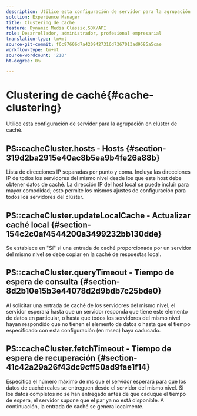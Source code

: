 ```yaml
---
description: Utilice esta configuración de servidor para la agrupación en clúster de caché.
solution: Experience Manager
title: Clustering de caché
feature: Dynamic Media Classic,SDK/API
role: Desarrollador, administrador, profesional empresarial
translation-type: tm+mt
source-git-commit: f6c97606d7a4209427316d7367013ad9585a5cae
workflow-type: tm+mt
source-wordcount: '210'
ht-degree: 0%

---
```



# Clustering de caché{#cache-clustering}

Utilice esta configuración de servidor para la agrupación en clúster de caché.

## PS::cacheCluster.hosts - Hosts {#section-319d2ba2915e40ac8b5ea9b4fe26a88b}

Lista de direcciones IP separadas por punto y coma. Incluya las direcciones IP de todos los servidores del mismo nivel desde los que este host debe obtener datos de caché. La dirección IP del host local se puede incluir para mayor comodidad; esto permite los mismos ajustes de configuración para todos los servidores del clúster.

## PS::cacheCluster.updateLocalCache - Actualizar caché local {#section-154c2c0af4544200a3499232bb130dde}

Se establece en &quot;Sí&quot; si una entrada de caché proporcionada por un servidor del mismo nivel se debe copiar en la caché de respuestas local.

## PS::cacheCluster.queryTimeout - Tiempo de espera de consulta {#section-8d2b10e15b3e44078d2d9bdb7c25bde0}

Al solicitar una entrada de caché de los servidores del mismo nivel, el servidor esperará hasta que un servidor responda que tiene este elemento de datos en particular, o hasta que todos los servidores del mismo nivel hayan respondido que no tienen el elemento de datos o hasta que el tiempo especificado con esta configuración (en msec) haya caducado.

## PS::cacheCluster.fetchTimeout - Tiempo de espera de recuperación {#section-41c42a29a26f43dc9cff50ad9fae1f14}

Especifica el número máximo de ms que el servidor esperará para que los datos de caché reales se entreguen desde el servidor del mismo nivel. Si los datos completos no se han entregado antes de que caduque el tiempo de espera, el servidor supone que el par ya no está disponible. A continuación, la entrada de caché se genera localmente.
